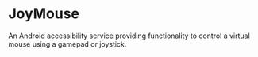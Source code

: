 # JoyMouse

An Android accessibility service providing functionality to control a virtual mouse using a gamepad
or joystick.


